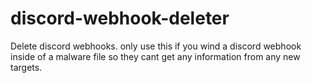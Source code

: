 # discord-webhook-deleter
Delete discord webhooks. only use this if you wind a discord webhook inside of a malware file so they cant get any information from any new targets.
